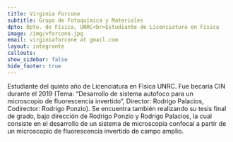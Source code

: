 ```yaml
---
title: Virginia Forcone
subtitle: Grupo de Fotoquímica y Materiales
dpto: Dpto. de Física, UNRC<br>Estudiante de Licenciatura en Física
image: /img/vforcone.jpg 
email: virginiaforcone at gmail.com
layout: integrante
callouts:
show_sidebar: false
hide_footer: true
---
```


Estudiante del quinto año de Licenciatura en Física UNRC. Fue becaria CIN durante el 2019 (Tema: “Desarrollo de sistema autofoco para un microscopio de fluorescencia invertido”, Director: Rodrigo Palacios, Codirector: Rodrigo Ponzio). Se encuentra también realizando su tesis final de grado, bajo dirección de Rodrigo Ponzio y Rodrigo Palacios, la cual consiste en el desarrollo de un sistema de microscopía confocal a partir de un microscopio de fluorescencia invertido de campo amplio.
